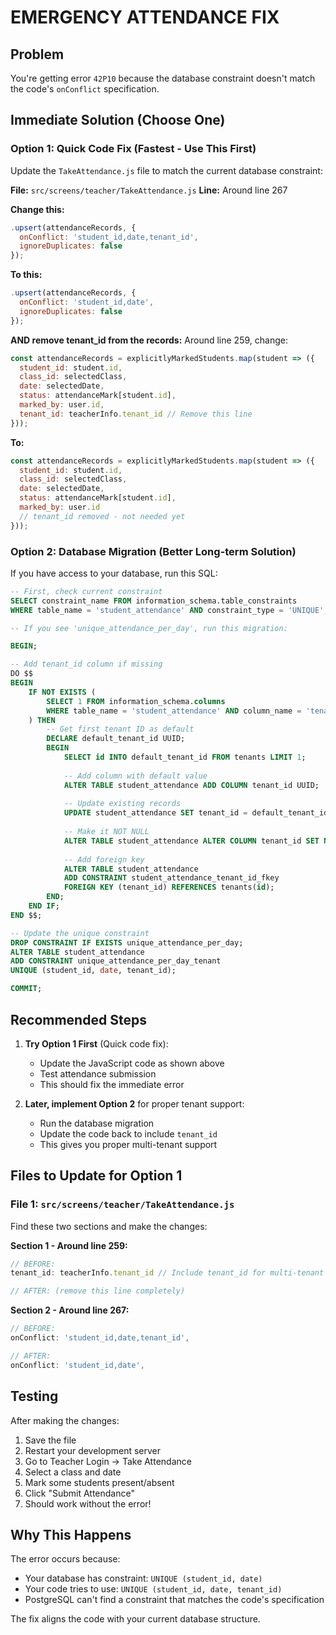# EMERGENCY ATTENDANCE FIX

## Problem
You're getting error `42P10` because the database constraint doesn't match the code's `onConflict` specification.

## Immediate Solution (Choose One)

### Option 1: Quick Code Fix (Fastest - Use This First)

Update the `TakeAttendance.js` file to match the current database constraint:

**File:** `src/screens/teacher/TakeAttendance.js`
**Line:** Around line 267

**Change this:**
```javascript
.upsert(attendanceRecords, {
  onConflict: 'student_id,date,tenant_id',
  ignoreDuplicates: false
});
```

**To this:**
```javascript
.upsert(attendanceRecords, {
  onConflict: 'student_id,date',
  ignoreDuplicates: false
});
```

**AND remove tenant_id from the records:**
Around line 259, change:
```javascript
const attendanceRecords = explicitlyMarkedStudents.map(student => ({
  student_id: student.id,
  class_id: selectedClass,
  date: selectedDate,
  status: attendanceMark[student.id],
  marked_by: user.id,
  tenant_id: teacherInfo.tenant_id // Remove this line
}));
```

**To:**
```javascript
const attendanceRecords = explicitlyMarkedStudents.map(student => ({
  student_id: student.id,
  class_id: selectedClass,
  date: selectedDate,
  status: attendanceMark[student.id],
  marked_by: user.id
  // tenant_id removed - not needed yet
}));
```

### Option 2: Database Migration (Better Long-term Solution)

If you have access to your database, run this SQL:

```sql
-- First, check current constraint
SELECT constraint_name FROM information_schema.table_constraints 
WHERE table_name = 'student_attendance' AND constraint_type = 'UNIQUE';

-- If you see 'unique_attendance_per_day', run this migration:

BEGIN;

-- Add tenant_id column if missing
DO $$
BEGIN
    IF NOT EXISTS (
        SELECT 1 FROM information_schema.columns 
        WHERE table_name = 'student_attendance' AND column_name = 'tenant_id'
    ) THEN
        -- Get first tenant ID as default
        DECLARE default_tenant_id UUID;
        BEGIN
            SELECT id INTO default_tenant_id FROM tenants LIMIT 1;
            
            -- Add column with default value
            ALTER TABLE student_attendance ADD COLUMN tenant_id UUID;
            
            -- Update existing records
            UPDATE student_attendance SET tenant_id = default_tenant_id WHERE tenant_id IS NULL;
            
            -- Make it NOT NULL
            ALTER TABLE student_attendance ALTER COLUMN tenant_id SET NOT NULL;
            
            -- Add foreign key
            ALTER TABLE student_attendance 
            ADD CONSTRAINT student_attendance_tenant_id_fkey 
            FOREIGN KEY (tenant_id) REFERENCES tenants(id);
        END;
    END IF;
END $$;

-- Update the unique constraint
DROP CONSTRAINT IF EXISTS unique_attendance_per_day;
ALTER TABLE student_attendance 
ADD CONSTRAINT unique_attendance_per_day_tenant 
UNIQUE (student_id, date, tenant_id);

COMMIT;
```

## Recommended Steps

1. **Try Option 1 First** (Quick code fix):
   - Update the JavaScript code as shown above
   - Test attendance submission
   - This should fix the immediate error

2. **Later, implement Option 2** for proper tenant support:
   - Run the database migration
   - Update the code back to include `tenant_id`
   - This gives you proper multi-tenant support

## Files to Update for Option 1

### File 1: `src/screens/teacher/TakeAttendance.js`

Find these two sections and make the changes:

**Section 1 - Around line 259:**
```javascript
// BEFORE:
tenant_id: teacherInfo.tenant_id // Include tenant_id for multi-tenant support

// AFTER: (remove this line completely)
```

**Section 2 - Around line 267:**
```javascript
// BEFORE:
onConflict: 'student_id,date,tenant_id',

// AFTER:
onConflict: 'student_id,date',
```

## Testing

After making the changes:

1. Save the file
2. Restart your development server
3. Go to Teacher Login → Take Attendance
4. Select a class and date
5. Mark some students present/absent
6. Click "Submit Attendance"
7. Should work without the error!

## Why This Happens

The error occurs because:
- Your database has constraint: `UNIQUE (student_id, date)`
- Your code tries to use: `UNIQUE (student_id, date, tenant_id)`
- PostgreSQL can't find a constraint that matches the code's specification

The fix aligns the code with your current database structure.

